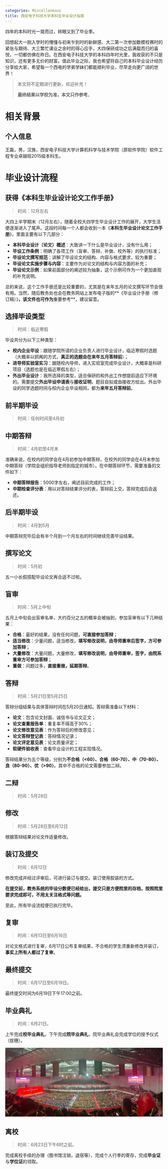 ```yaml
---
categories: Miscellaneous
title: 西安电子科技大学本科生毕业设计指南
---
```


四年的本科时光一晃而过，转眼又到了毕业季。

回想起大一刚入学时的懵懂与初来乍到时的新鲜感、大二第一次参加数模校赛时的紧张与期待、大三繁忙课业之余时的得心应手，大四保研成功之后满载而归的喜悦，一切都仿佛在昨日。在西安电子科技大学的本科四年时光里，我收获的不只是知识，还有更多无价的财富。值此毕业之际，我也希望将自己的本科毕业设计经历分享给大家，希望每一个西电的学弟学妹们都能顺利毕业，尽早走向更广阔的世界！

> 本文将不定期进行更新，欢迎补充！
>
> **最终结果以学校为准，本文只作参考**。

# 相关背景

## 个人信息

王磊，男，汉族，西安电子科技大学计算机科学与技术学院（原软件学院）软件工程专业卓越班2015级本科生。

# 毕业设计流程

## 获得《本科生毕业设计论文工作手册》

> 时间：12月左右

大四上半学期末（12月左右），随着全校大四学生毕业设计工作的展开，大学生活便逐渐进入了尾声。这段时间每一个人都会收到一本《**本科生毕业设计论文工作手册**》，里面主要有以下几部分：

- **本科毕业设计（论文）概述**：大致讲一下什么是毕业设计，没有什么用；
- **毕设工作条例**：明确了各项工作（盲审、答辩、补做、校外等）的执行标准；
- **毕设论文撰写规范**：讲解了毕设论文的结构、内容与格式要求，较为重要；
- **毕设论文实施步骤与内容**：主要作为对论文的结构与内容方面的补充；
- **毕设论文示例**：如果前面部分的阐述较为抽象，这个示例可作为一个更加直观的补充说明。

总的来说，这个工作手册还是比较重要的，尤其是在来年五月的论文撰写环节会很有用。当然，随后教务处也会在教务网站上发布电子版的**《毕业设计手册（修订稿）》**，该文件也可作为**重要参考**，建议留意。

## 选择毕设类型

> 时间：临近寒假

毕设共分为以下三种类型：

- **校内企业毕设**：跟随学院所请的企业负责人进行毕业设计，临近寒假时选题（大概率以抓阄的方式，**真正的选题会在来年五月答辩前**）；
- **进导师实验室实习**：跟随校内导师，进入实验室完成毕业设计，大概率是科研项目（选题也是在临近寒假左右）；
- **外出毕业设计**：我所选择的类型，适合保研的和外出工作想提前适应下环境的。需要提交**外出毕设申请表**与**接收证明**，题目自拟或由接收方给出。外出毕设的同学选题时间与校内企业毕设相同，都为**来年五月答辩前**。

## 前半期毕设

> 时间：任何时间至4月初

## 中期答辩

> 时间：4月初至4月末

准确来说，在校内的同学会在4月初参加中期答辩，在校外的同学会在4月末参加中期答辩（学院会组织指导老师到指定的城市）。在中期答辩环节，需要准备的文件如下：

- **中期答辩报告**：5000字左右，阐述目前完成的工作；
- **中期检查评分表**：用以对答辩结果评分的表，答辩前上交，答辩完成后会返还。

## 后半期毕设

> 时间：4月到5月

中期答辩完毕后会有半个月到一个月左右的时间继续完善毕设结果。

## 撰写论文

> 时间：5月初

五一小长假搭配毕设论文再合适不过啦。

## 盲审

> 时间：5月上中旬

五月上中旬会出盲审名单，大约百分之五的概率会被抽到，参加盲审有以下几种结果：

- **合格**：最好的结果，没有任何问题，**可直接参加答辩**；
- **适当修改**：少量问题，适当修改，**填写修改说明，由导师重审后签字，方可参加答辩**；
- **大量修改**：大量问题，大量修改，**填写修改说明，由导师重审，签字，由院系重审方可参加答辩**；
- **重做**：问题过多，**直接重做，延期答辩**。

## 答辩

> 时间：5月21日至5月25日

答辩分组结果与具体答辩时间在5月20日通知。答辩需准备以下材料：

- **论文**：包含论文封面、诚信书与论文正文；
- **论文查重报告单**：重复率不得高于30%；
- **论文修改意见表**：作为答辩后的修改意见；
- **论文答辩登记表**：答辩情况记录；
- **论文评定意见表**：论文质量评定；
- **软硬件验收表**：查看毕业设计的工程实现情况。

答辩结果分为五个等级，分别为**不合格（<60）、合格（60-70）、中（70-80）、良（80-90）、优（>90）**。其中不合格的论文需要参加二辩。

## 二辩

> 时间：5月28日

## 修改

> 时间：5月28日至6月12日

根据答辩结果对论文作适量修改。

## 装订及提交

> 时间：6月12日

修改完成并经过评审后，可进行装订与提交。装订使用胶装的方式。

**在提交前，教务系统的毕设分数便已经给出，提交只是方便院里的存档，按照院里要求完成即可，不用太关注格式等问题。**

至此，所有毕设流程便已执行完毕。

## 复审

> 时间：6月13日至6月16日

对论文格式进行复审，6月17日公布复审结果，不合格的学生须重新修改并装订，**事实上所有人都过了复审**。

## 最终提交

> 时间：6月17日至6月19日。

最终提交时间为6月19日下午17:00之前。

## 毕业典礼

> 时间：6月21日。

上午完成**校毕业典礼**，下午完成**院毕业典礼**，院毕业典礼会完成学位的授予仪式（拔穗）。

![](../../img/graduate.jpg)

## 离校

> 时间：6月23日下午6时之前。

完成离校手续的办理（图书馆注销，退宿等），完成个人行李的寄存，完成**毕业证**与**学位证**的领取。